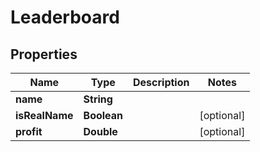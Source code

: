 
# Leaderboard

## Properties
Name | Type | Description | Notes
------------ | ------------- | ------------- | -------------
**name** | **String** |  | 
**isRealName** | **Boolean** |  |  [optional]
**profit** | **Double** |  |  [optional]



